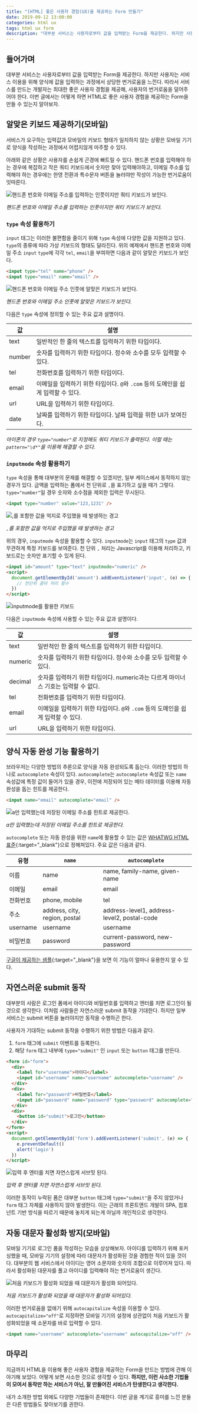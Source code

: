 ```yaml
---
title: "[HTML] 좋은 사용자 경험(UX)을 제공하는 Form 만들기"
date: 2019-09-12 13:00:00
categories: html ux
tags: html ux form
description: "대부분 서비스는 사용자로부터 값을 입력받는 Form을 제공한다. 하지만 사용자는 서비스 이용을 위해 양식에 값을 입력하는 과정에서 상당한 번거로움을 느낀다. 따라서 서비스를 만드는 개발자는 최대한 좋은 사용자 경험을 제공해, 사용자의 번거로움을 덜어주어야 한다. 이번 글에서는 어떻게 하면 HTML로 좋은 사용자 경험을 제공하는 Form을 만들 수 있는지 알아보자."
---
```


## 들어가며

대부분 서비스는 사용자로부터 값을 입력받는 Form을 제공한다. 하지만 사용자는 서비스 이용을 위해 양식에 값을 입력하는 과정에서 상당한 번거로움을 느낀다. 따라서 서비스를 만드는 개발자는 최대한 좋은 사용자 경험을 제공해, 사용자의 번거로움을 덜어주어야 한다. 이번 글에서는 어떻게 하면 HTML로 좋은 사용자 경험을 제공하는 Form을 만들 수 있는지 알아보자.

## 알맞은 키보드 제공하기(모바일)

서비스가 요구하는 입력값과 모바일의 키보드 형태가 일치하지 않는 상황은 모바일 기기로 양식을 작성하는 과정에서 어렵지않게 마주할 수 있다.

아래와 같은 상황은 사용자를 손쉽게 곤경에 빠트릴 수 있다.  핸드폰 번호를 입력해야 하는 경우에 복잡하고 작은 쿼티 키보드에서 숫자만 찾아 입력해야하고, 이메일 주소를 입력해야 하는 경우에는 한영 전환과 특수문자 버튼을 눌러야만 작성이 가능한 번거로움이 잇따른다.

![핸드폰 번호와 이메일 주소를 입력하는 인풋이지만 쿼티 키보드가 보인다.](/assets/images/input-phone-and-email-with-qwerty-keyboard.jpeg)

*핸드폰 번호와 이메일 주소를 입력하는 인풋이지만 쿼티 키보드가 보인다.*

### `type` 속성 활용하기

`input` 태그는 이러한 불편함을 줄이기 위해 `type` 속성에 다양한 값을 지원하고 있다. `type`의 종류에 따라 가상 키보드의 형태도 달라진다. 위의 예제에서 핸드폰 번호와 이메일 주소 `input` `type`에 각각 `tel`, `email`을 부여하면 다음과 같이 알맞은 키보드가 보인다.

```html
<input type="tel" name="phone" />
<input type="email" name="email" />
```

![핸드폰 번호와 이메일 주소 인풋에 알맞은 키보드가 보인다.](/assets/images/input-phone-and-email-with-correct-keyboard.jpeg)

*핸드폰 번호와 이메일 주소 인풋에 알맞은 키보드가 보인다.*

다음은 `type` 속성에 정의할 수 있는 주요 값과 설명이다.

값 | 설명
--------|----------------------------------------------------------------------------
 text   | 일반적인 한 줄의 텍스트를 입력하기 위한 타입이다.
 number  | 숫자를 입력하기 위한 타입이다. 정수와 소수를 모두 입력할 수 있다.
 tel  | 전화번호를 입력하기 위한 타입이다.
 email  | 이메일을 입력하기 위한 타입이다. `@`와 `.com` 등의 도메인을 쉽게 입력할 수 있다.
 url  | URL을 입력하기 위한 타입이다.
 date  | 날짜를 입력하기 위한 타입이다. 날짜 입력을 위한 UI가 보여진다.

*아이폰의 경우 `type="number"`로 지정해도 쿼티 키보드가 출력된다. 이럴 때는 `pattern="\d*"`을 이용해 해결할 수 있다.*

### `inputmode` 속성 활용하기

`type` 속성을 통해 대부분의 문제를 해결할 수 있겠지만, 일부 케이스에서 동작하지 않는 경우가 있다. 금액을 입력하는 폼에서 천 단위로 `,`을 표기하고 싶을 때가 그렇다. `type="number"`일 경우 숫자와 소수점을 제외한 입력은 무시된다.

```html
<input type="number" value="123,1231" />
```

![,를 포함한 값을 억지로 주입했을 때 발생하는 경고](/assets/images/warning-input-type-number-with-comma.png)

*`,`를 포함한 값을 억지로 주입했을 때 발생하는 경고*

위의 경우, `inputmode` 속성을 활용할 수 있다. `inputmode`는 `input` 태그의 `type` 값과 무관하게 특정 키보드를 보여준다. 천 단위 `,` 처리는 Javascript를 이용해 처리하고, 키보드로는 숫자만 표기할 수 있게 된다.

```html
<input id="amount" type="text" inputmode="numeric" />
<script>
  document.getElementById('amount').addEventListener('input', (e) => {
    // 천단위 콤마 처리 함수
  })
</script>
```

![inputmode를 활용한 키보드](/assets/images/inputmode-numeric.gif)

다음은 `inputmode` 속성에 사용할 수 있는 주요 값과 설명이다.

값 | 설명
--------|----------------------------------------------------------------------------
text  | 일반적인 한 줄의 텍스트를 입력하기 위한 타입이다.
numeric | 숫자를 입력하기 위한 타입이다. 정수와 소수를 모두 입력할 수 있다.
decimal | 숫자를 입력하기 위한 타입이다. numeric과는 다르게 마이너스 기호는 입력할 수 없다.
tel | 전화번호를 입력하기 위한 타입이다.
email | 이메일을 입력하기 위한 타입이다. `@`와 `.com` 등의 도메인을 쉽게 입력할 수 있다.
url | URL을 입력하기 위한 타입이다. 

## 양식 자동 완성 기능 활용하기

브라우저는 다양한 방법의 추론으로 양식을 자동 완성되도록 돕는다. 이러한 방법의 하나로 `autocomplete` 속성이 있다. `autocomplete`는 `autocomplete` 속성값 또는 `name` 속성값에 특정 값이 들어가 있을 경우, 이전에 저장되어 있는 메타 데이터를 이용해 자동 완성을 돕는 힌트를 제공한다.

```html
<input name="email" autocomplete="email" />
```

![a만 입력했는데 저장된 이메일 주소를 힌트로 제공한다.](/assets/images/input-email-with-hint.png)

*a만 입력했는데 저장된 이메일 주소를 힌트로 제공한다.*

`autocomplete` 또는 자동 완성을 위한 `name`에 활용할 수 있는 값은 [WHATWG HTML 표준](https://html.spec.whatwg.org/multipage/form-control-infrastructure.html#autofill){:target="_blank"}으로 정해져있다. 주요 값은 다음과 같다.

유형 | `name` | `autocomplete`
----|-----------------|-----------------
이름 | name | name, family-name, given-name
이메일 | email | email
전화번호 | phone, mobile | tel
주소 | address, city, region, postal | address-level1, address-level2, postal-code
username | username | username
비밀번호 | password | current-password, new-password

[구글이 제공하는 샘플](https://googlesamples.github.io/web-fundamentals/fundamentals/design-and-ux/input/forms/order.html){:target="_blank"}을 보면 이 기능이 얼마나 유용한지 알 수 있다.

## 자연스러운 submit 동작

대부분의 사람은 로그인 폼에서 아이디와 비밀번호를 입력하고 엔터를 치면 로그인이 될 것으로 생각한다. 이처럼 사람들은 자연스러운 submit 동작을 기대한다. 하지만 일부 서비스는 submit 버튼을 눌러야지만 동작을 수행하곤 한다.

사용자가 기대하는 submit 동작을 수행하기 위한 방법은 다음과 같다.

1. `form` 태그에 `submit` 이벤트를 등록한다.
2. 해당 `form` 태그 내부에 `type="submit"` 인 `input` 또는 `button` 태그를 만든다.

```html
<form id="form">
  <div>
    <label for="username">아이디</label>
    <input id="username" name="username" autocomplete="username" />
  </div>
  <div>
    <label for="password">비밀번호</label>
    <input id="password" name="password" type="password" autocomplete="current-password" />
  </div>
  <div>
    <button id="submit">로그인</button>
  </div>
</form>
<script>
  document.getElementById('form').addEventListener('submit', (e) => {
    e.preventDefault()
    alert('login')
  })
</script>
```

![입력 후 엔터를 치면 자연스럽게 서브밋 된다.](/assets/images/auto-submit-form.gif)

*입력 후 엔터를 치면 자연스럽게 서브밋 된다.*

이러한 동작이 누락된 폼은 대부분 `button` 태그에 `type="submit"`을 주지 않았거나 `form` 태그 자체를 사용하지 않아 발생한다. 이는 근래의 프론트앤드 개발이 SPA, 컴포넌트 기반 방식을 따르기 때문에 놓치게 되는게 아닐까 개인적으로 생각한다.

## 자동 대문자 활성화 방지(모바일)

모바일 기기로 로그인 폼을 작성하는 모습을 상상해보자. 아이디를 입력하기 위해 포커싱했을 때, 모바일 기기의 설정에 따라 대문자가 활성화된 것을 경험한 적이 있을 것이다. 대부분의 웹 서비스에서 아이디는 영어 소문자와 숫자의 조합으로 이루어져 있다. 따라서 활성화된 대문자를 풀고 아이디를 입력해야 하는 번거로움이 생긴다.

![처음 키보드가 활성화 되었을 때 대문자가 활성화 되어있다.](/assets/images/login-form-with-uppercase.gif)

*처음 키보드가 활성화 되었을 때 대문자가 활성화 되어있다.*

이러한 번거로움을 없애기 위해 `autocapitalize` 속성을 이용할 수 있다. `autocapitalize="off"`로 지정하면 모바일 기기의 설정에 상관없이 처음 키보드가 활성화되었을 때 소문자를 바로 입력할 수 있다.

```html
<input name="username" autocomplete="username" autocapitalize="off" />
```

## 마무리

지금까지 HTML을 이용해 좋은 사용자 경험을 제공하는 Form을 만드는 방법에 관해 이야기해 보았다. 어떻게 보면 사소한 것으로 생각할 수 있다. **하지만, 이런 사소한 기법들이 모여서 동작만 하는 서비스가 아닌, 잘 만들어진 서비스가 탄생한다고 생각한다.**

내가 소개한 방법 외에도 다양한 기법들이 존재한다. 이번 글을 계기로 흥미를 느낀 분들은 다른 방법들도 찾아보기를 권한다.
